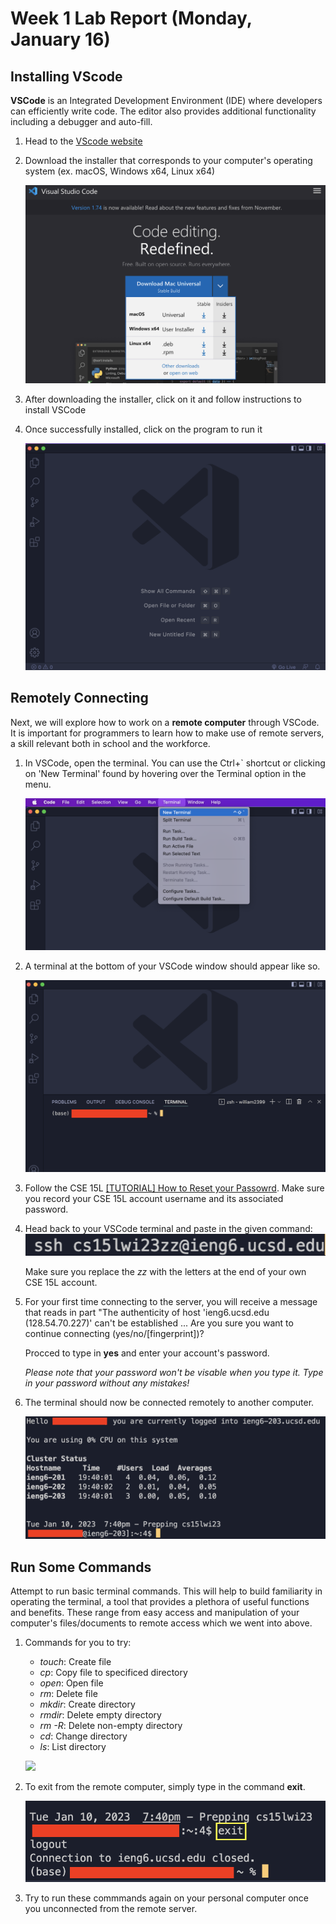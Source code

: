 # Week 1 Lab Report (Monday, January 16)

## Installing VScode

**VSCode** is an Integrated Development Environment (IDE) where developers can efficiently write code. The editor also provides additional functionality including a debugger and auto-fill.

1. Head to the [VScode website](https://code.visualstudio.com/)

2. Download the installer that corresponds to your computer's operating system (ex. macOS, Windows x64, Linux x64)

   ![](Download_VSCode.png)

3. After downloading the installer, click on it and follow instructions to install VSCode

4. Once successfully installed, click on the program to run it

   ![](VSCode.png)

## Remotely Connecting

Next, we will explore how to work on a **remote computer** through VSCode. It is important for programmers to learn how to make use of remote servers, a skill relevant both in school and the workforce.

1. In VSCode, open the terminal. You can use the Ctrl+` shortcut or clicking on 'New Terminal' found by hovering over the Terminal option in the menu. 

   ![](Terminal.png)

2. A terminal at the bottom of your VSCode window should appear like so.

   ![](Terminal_pic.png)

3. Follow the CSE 15L [[TUTORIAL] How to Reset your Passowrd](https://docs.google.com/document/d/1hs7CyQeh-MdUfM9uv99i8tqfneos6Y8bDU0uhn1wqho/edit). Make sure you record your CSE 15L account username and its associated password.

4. Head back to your VSCode terminal and paste in the given command: ![](ssh_command.png) 
    
   Make sure you replace the *zz* with the letters at the end of your own CSE 15L account.

5. For your first time connecting to the server, you will receive a message that reads in part "The authenticity of host 'ieng6.ucsd.edu (128.54.70.227)' can't be established ... Are you sure you want to continue connecting (yes/no/[fingerprint])? 

   Procced to type in **yes** and enter your account's password. 
   
   *Please note that your password won't be visable when you type it. Type in your password without any mistakes!*
   
6. The terminal should now be connected remotely to another computer.

   ![](remote_server.png)

## Run Some Commands

Attempt to run basic terminal commands. This will help to build familiarity in operating the terminal, a tool that provides a plethora of useful functions and benefits. These range from easy access and manipulation of your computer's files/documents to remote access which we went into above.

1. Commands for you to try:

    * *touch*: Create file
    * *cp*: Copy file to specificed directory
    * *open*: Open file
    * *rm*: Delete file
    * *mkdir*: Create directory
    * *rmdir*: Delete empty directory
    * *rm -R*: Delete non-empty directory
    * *cd*: Change directory
    * *ls*: List directory

   ![](commands_example.png)

2. To exit from the remote computer, simply type in the command **exit**.

   ![](exit_remote_server.png)

3. Try to run these commmands again on your personal computer once you unconnected from the remote server.
